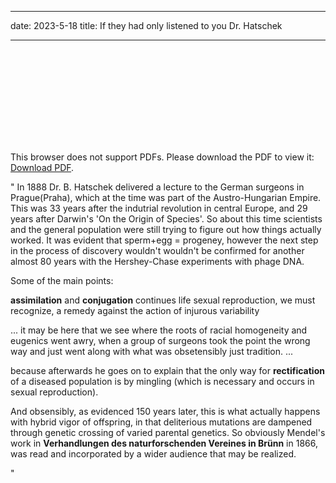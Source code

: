 
---
date: 2023-5-18
title: If they had only listened to you Dr. Hatschek

---

<object data="../assets/biostor-88333.pdf" width="1000" height="1000" type='application/pdf'>
<embed src="https://dal8.github.io/blog/assets/biostor-88333.pdf">
        <p>This browser does not support PDFs. Please download the PDF to view it: <a href="https://dal8.github.io/blog/assets/biostor-88333.pdf">Download PDF</a>.</p>
</object>

" 
In 1888 Dr. B. Hatschek delivered a lecture to the German surgeons in Prague(Praha), which at the time was part of the 
Austro-Hungarian Empire. This was 33 years after the indutrial revolution in central Europe, and 29 years after Darwin's
'On the Origin of Species'. So about this time scientists and the general population were still trying to figure out
how things actually worked. It was evident that sperm+egg = progeney, however the next step in the process of discovery wouldn't 
wouldn't be confirmed for another almost 80 years with the Hershey-Chase experiments with phage DNA. 

Some of the main points:

**assimilation**  and **conjugation** continues life
sexual reproduction, we must recognize, a remedy against the action of injurous variability

...
it may be here that we see where the roots of racial homogeneity and eugenics went awry, when a group of surgeons
took the point the wrong way and just went along with what was obsetensibly just tradition.
...

because afterwards he goes on to explain that the only way for **rectification** of a diseased population is by mingling 
(which is necessary and occurs in sexual reproduction).


And obsensibly, as evidenced 150 years later, this is what actually happens with hybrid vigor of offspring, in that deliterious 
mutations are dampened through genetic crossing of varied parental genetics. 
So obviously Mendel's work in **Verhandlungen des naturforschenden Vereines in Brünn** in 1866, was read and incorporated
by a wider audience that may be realized.

"
